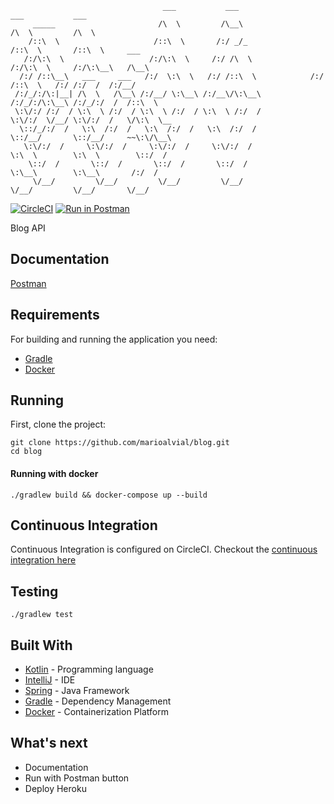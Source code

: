 ```
                                  ___           ___                    ___           ___               
     _____                       /\  \         /\__\                  /\  \         /\  \              
    /::\  \                     /::\  \       /:/ _/_                /::\  \       /::\  \     ___     
   /:/\:\  \                   /:/\:\  \     /:/ /\  \              /:/\:\  \     /:/\:\__\   /\__\    
  /:/ /::\__\   ___     ___   /:/  \:\  \   /:/ /::\  \            /:/ /::\  \   /:/ /:/  /  /:/__/    
 /:/_/:/\:|__| /\  \   /\__\ /:/__/ \:\__\ /:/__\/\:\__\          /:/_/:/\:\__\ /:/_/:/  /  /::\  \    
 \:\/:/ /:/  / \:\  \ /:/  / \:\  \ /:/  / \:\  \ /:/  /          \:\/:/  \/__/ \:\/:/  /   \/\:\  \__ 
  \::/_/:/  /   \:\  /:/  /   \:\  /:/  /   \:\  /:/  /            \::/__/       \::/__/     ~~\:\/\__\
   \:\/:/  /     \:\/:/  /     \:\/:/  /     \:\/:/  /              \:\  \        \:\  \        \::/  /
    \::/  /       \::/  /       \::/  /       \::/  /                \:\__\        \:\__\       /:/  / 
     \/__/         \/__/         \/__/         \/__/                  \/__/         \/__/       \/__/  
```
[![CircleCI](https://circleci.com/gh/marioalvial/blog.svg?style=svg)](https://circleci.com/gh/marioalvial/blog)
[![Run in Postman](https://run.pstmn.io/button.svg)](https://app.getpostman.com/run-collection/8b8e69030a1787869027)

Blog API

## Documentation

[Postman](https://documenter.getpostman.com/view/2673922/RznJmbYT)

## Requirements

For building and running the application you need:

- [Gradle](https://gradle.org/)
- [Docker](https://www.docker.com/)

## Running

First, clone the project:

```shell
git clone https://github.com/marioalvial/blog.git
cd blog
```

#### Running with docker

```shell
./gradlew build && docker-compose up --build
```

## Continuous Integration
Continuous Integration is configured on CircleCI. Checkout the [continuous integration here](https://circleci.com/gh/marioalvial/blog)

##  Testing

```shell
./gradlew test
```

## Built With

- [Kotlin](https://kotlinlang.org/) - Programming language
- [IntelliJ](https://www.jetbrains.com/idea/) - IDE
- [Spring](https://spring.io/) - Java Framework
- [Gradle](https://gradle.org/) - Dependency Management
- [Docker](https://www.docker.com/) - Containerization Platform

## What's next

- Documentation
- Run with Postman button
- Deploy Heroku

